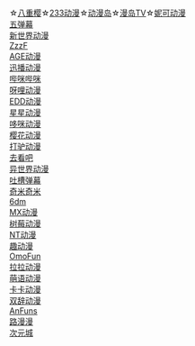<br>☆[八重樱](https://iafuns.com/)☆[233动漫](https://www.dm233.cc/)☆[动漫岛](http://www.dmd8.com/)☆[漫岛TV](https://www.mandao.tv/)☆[妮可动漫]()
<br>[五弹幕]()
<br>[新世界动漫]()
<br>[ZzzF]()
<br>[AGE动漫]()
<br>[迅播动漫]()
<br>[哔咪哔咪]()
<br>[呀哩动漫]()
<br>[EDD动漫]()
<br>[星星动漫]()
<br>[哆咪动漫]()
<br>[樱花动漫]()
<br>[打驴动漫]()
<br>[去看吧]()
<br>[异世界动漫]()
<br>[吐槽弹幕]()
<br>[奇米奇米]()
<br>[6dm]()
<br>[MX动漫]()
<br>[树莓动漫]()
<br>[NT动漫]()
<br>[趣动漫]()
<br>[OmoFun]()
<br>[拉拉动漫]()
<br>[萌语动漫]()
<br>[卡卡动漫]()
<br>[双辞动漫]()
<br>[AnFuns]()
<br>[路漫漫]()
<br>[次元城]()
